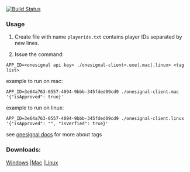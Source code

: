 [![Build Status](https://travis-ci.org/mhewedy/onesignal-client.svg?branch=master)](https://travis-ci.org/mhewedy/onesignal-client)

### Usage

1. Create file with name `playerids.txt` contains player IDs separated by new lines.

2. Issue the command:
```shell script
APP_ID=<onesignal api key> ./onesignal-client<.exe|.mac|.linux> <tag list>
```
example to run on mac:
```shell script
APP_ID=3e64a763-0557-4094-9bbb-345fded09cd9 ./onesignal-client.mac '{"isApproved": true}'
```

example to run on linux:
```shell script
APP_ID=3e64a763-0557-4094-9bbb-345fded09cd9 ./onesignal-client.linux '{"isApproved": "", "isVerfied": true}'
```

see [onesignal docs](https://documentation.onesignal.com/reference#edit-device) for more about tags

### Downloads:
[Windows](https://github.com/mhewedy/onesignal-client/releases/download/v5.0/onesignal-client.exe)
|[Mac](https://github.com/mhewedy/onesignal-client/releases/download/v5.0/onesignal-client.mac)
|[Linux](https://github.com/mhewedy/onesignal-client/releases/download/v5.0/onesignal-client.linux)
